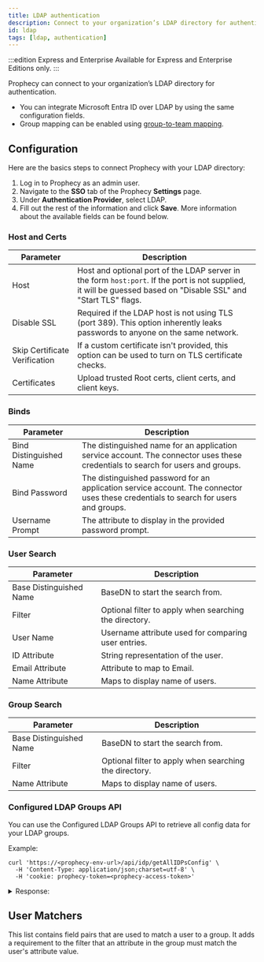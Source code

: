 ```yaml
---
title: LDAP authentication
description: Connect to your organization’s LDAP directory for authentication
id: ldap
tags: [ldap, authentication]
---
```


:::edition Express and Enterprise
Available for Express and Enterprise Editions only.
:::

Prophecy can connect to your organization’s LDAP directory for authentication.

- You can integrate Microsoft Entra ID over LDAP by using the same configuration fields.
- Group mapping can be enabled using [group-to-team mapping](docs/administration/authentication/group-team-mapping.md).

## Configuration

Here are the basics steps to connect Prophecy with your LDAP directory:

1. Log in to Prophecy as an admin user.
2. Navigate to the **SSO** tab of the Prophecy **Settings** page.
3. Under **Authentication Provider**, select LDAP.
4. Fill out the rest of the information and click **Save**. More information about the available fields can be found below.

### Host and Certs

| Parameter                     | Description                                                                                                                                                      |
| ----------------------------- | ---------------------------------------------------------------------------------------------------------------------------------------------------------------- |
| Host                          | Host and optional port of the LDAP server in the form `host:port`. If the port is not supplied, it will be guessed based on "Disable SSL" and "Start TLS" flags. |
| Disable SSL                   | Required if the LDAP host is not using TLS (port 389). This option inherently leaks passwords to anyone on the same network.                                     |
| Skip Certificate Verification | If a custom certificate isn't provided, this option can be used to turn on TLS certificate checks.                                                               |
| Certificates                  | Upload trusted Root certs, client certs, and client keys.                                                                                                        |

### Binds

| Parameter               | Description                                                                                                                         |
| ----------------------- | ----------------------------------------------------------------------------------------------------------------------------------- |
| Bind Distinguished Name | The distinguished name for an application service account. The connector uses these credentials to search for users and groups.     |
| Bind Password           | The distinguished password for an application service account. The connector uses these credentials to search for users and groups. |
| Username Prompt         | The attribute to display in the provided password prompt.                                                                           |

### User Search

| Parameter               | Description                                            |
| ----------------------- | ------------------------------------------------------ |
| Base Distinguished Name | BaseDN to start the search from.                       |
| Filter                  | Optional filter to apply when searching the directory. |
| User Name               | Username attribute used for comparing user entries.    |
| ID Attribute            | String representation of the user.                     |
| Email Attribute         | Attribute to map to Email.                             |
| Name Attribute          | Maps to display name of users.                         |

### Group Search

| Parameter               | Description                                            |
| ----------------------- | ------------------------------------------------------ |
| Base Distinguished Name | BaseDN to start the search from.                       |
| Filter                  | Optional filter to apply when searching the directory. |
| Name Attribute          | Maps to display name of users.                         |

### Configured LDAP Groups API

You can use the Configured LDAP Groups API to retrieve all config data for your LDAP groups.

Example:

```
curl 'https://<prophecy-env-url>/api/idp/getAllIDPsConfig' \
  -H 'Content-Type: application/json;charset=utf-8' \
  -H 'cookie: prophecy-token=<prophecy-access-token>'
```

<details>
  <summary>Response:</summary>

```
{
 "data": {
  "config": [
   {
    "id": "cp_ldap",
    "type": "ldap",
    "name": "",
    "idp": "others",
    "resourceVersion": "",
    "idpConfig": {
     "host": "host-name-here:host-port",
     "insecureNoSSL": true,
     "insecureSkipVerify": true,
     "startTLS": false,
     "rootCA": "",
     "clientCert": "",
     "clientKey": "",
     "rootCAData": "",
     "clientCertData": "",
     "clientKeyData": "",
     "bindDN": "*****",
     "bindPW": "*****",
     "usernamePrompt": "cn",
     "userSearch": {
      "baseDN": "dc=example,dc=org",
      "filter": "(objectClass=person)",
      "username": "cn",
      "scope": "",
      "idAttr": "DN",
      "emailAttr": "mail",
      "nameAttr": "cn",
      "preferredUsernameAttr": "",
      "emailSuffix": ""
     },
     "groupSearch": {
      "baseDN": "ou=users,dc=example,dc=org|ou=newusers,dc=example,dc=org",
      "filter": "(objectClass=groupOfNames)",
      "scope": "",
      "userAttr": "",
      "groupAttr": "",
      "userMatchers": null,
      "nameAttr": "cn"
     }
    }
   },
   {
    "id": "cp_saml",
    "type": "saml",
    "name": "",
    "idp": "okta",
    "resourceVersion": "",
    "idpConfig": {
     "caData": "-----BEGIN CERTIFICATE-----\nCERT-HERE\r\n-----END CERTIFICATE-----\n",
     "emailAttr": "email",
     "entityIssuer": "issuer",
     "groupsDelim": ", ",
     "nameIDPolicyFormat": "persistent",
     "redirectURI": "https://env-domain/api/oauth/samlCallback",
     "ssoIssuer": "http://www.okta.com/TOKEN",
     "ssoURL": "https://SSO-URL",
     "usernameAttr": "name"
    }
   }
  ]
 },
 "success": true
}
```

  </details>

## User Matchers

This list contains field pairs that are used to match a user to a group. It adds a requirement to the filter that an attribute in the group must match the user's attribute value.
